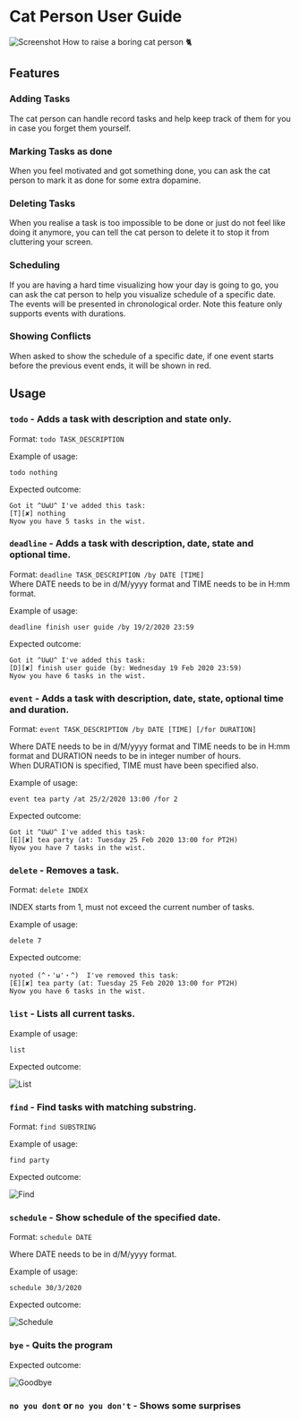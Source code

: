 # Cat Person User Guide
![Screenshot](/docs/Ui.png)
How to raise a boring cat person :cat2:

## Features 

### Adding Tasks 
The cat person can handle record tasks and help keep track of them for you in case you forget them yourself. 
### Marking Tasks as done
When you feel motivated and got something done, you can ask the cat person to mark it as done for some extra dopamine.
### Deleting Tasks
When you realise a task is too impossible to be done or just do not feel like doing it anymore, you can tell the cat person to delete it to stop it from cluttering your screen.
### Scheduling
If you are having a hard time visualizing how your day is going to go, you can ask the cat person to help you visualize schedule of a specific date. The events will be presented in chronological order. Note this feature only supports events with durations.
### Showing Conflicts
When asked to show the schedule of a specific date, if one event starts before the previous event ends, it will be shown in red.

## Usage

### `todo` - Adds a task with description and state only.

Format: `todo TASK_DESCRIPTION`

Example of usage: 

`todo nothing`

Expected outcome:

`Got it ^UωU^ I've added this task:`<br/>
`[T][✘] nothing`<br/>
`Nyow you have 5 tasks in the wist.`

### `deadline` - Adds a task with description, date, state and optional time.

Format: `deadline TASK_DESCRIPTION /by DATE [TIME]`<br/>
Where DATE needs to be in d/M/yyyy format and TIME needs to be in H:mm format.

Example of usage: 

`deadline finish user guide /by 19/2/2020 23:59`

Expected outcome:

`Got it ^UωU^ I've added this task:`<br/>
`[D][✘] finish user guide (by: Wednesday 19 Feb 2020 23:59)`<br/>
`Nyow you have 6 tasks in the wist.`

### `event` - Adds a task with description, date, state, optional time and duration.

Format: `event TASK_DESCRIPTION /by DATE [TIME] [/for DURATION]`

Where DATE needs to be in d/M/yyyy format and TIME needs to be in H:mm format and DURATION needs to be in integer number of hours.<br/>
When DURATION is specified, TIME must have been specified also.

Example of usage: 

`event tea party /at 25/2/2020 13:00 /for 2`

Expected outcome:

`Got it ^UωU^ I've added this task:`<br/>
`[E][✘] tea party (at: Tuesday 25 Feb 2020 13:00 for PT2H)`<br/>
`Nyow you have 7 tasks in the wist.`

### `delete` - Removes a task.

Format: `delete INDEX`

INDEX starts from 1, must not exceed the current number of tasks.

Example of usage: 

`delete 7`

Expected outcome:

`nyoted (^・'ω'・^)  I've removed this task:`<br/>
`[E][✘] tea party (at: Tuesday 25 Feb 2020 13:00 for PT2H)`<br/>
`Nyow you have 6 tasks in the wist.`

### `list` - Lists all current tasks.

Example of usage: 

`list`

Expected outcome:

![List](/docs/List.png)

### `find` - Find tasks with matching substring.
Format: `find SUBSTRING`<br/>

Example of usage: 

`find party`

Expected outcome:

![Find](/docs/Find.png)

### `schedule` - Show schedule of the specified date.
Format: `schedule DATE`

Where DATE needs to be in d/M/yyyy format.

Example of usage: 

`schedule 30/3/2020`

Expected outcome:

![Schedule](/docs/Schedule.png)

### `bye` - Quits the program
Expected outcome:

![Goodbye](/docs/Goodbye.png)

### `no you dont` or `no you don't` - Shows some surprises